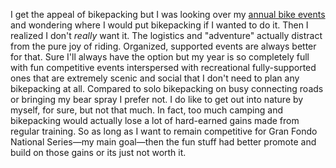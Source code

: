 I get the appeal of bikepacking but I was looking over my [annual bike events](Cycling/Annual%20bike%20events.md) and wondering where I would put bikepacking if I wanted to do it. Then I realized I don't *really* want it. The logistics and "adventure" actually distract from the pure joy of riding. Organized, supported events are always better for that. Sure I'll always have the option but my year is so completely full with fun competitive events interspersed with recreational fully-supported ones that are extremely scenic and social that I don't need to plan any bikepacking at all. Compared to solo bikepacking on busy connecting roads or bringing my bear spray I prefer not. I do like to get out into nature by myself, for sure, but not that much. In fact, too much camping and bikepacking would actually lose a lot of hard-earned gains made from regular training. So as long as I want to remain competitive for Gran Fondo National Series—my main goal—then the fun stuff had better promote and build on those gains or its just not worth it.